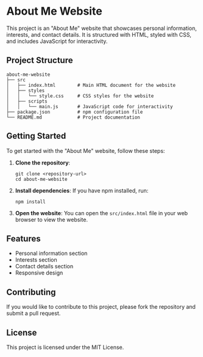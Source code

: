 # About Me Website

This project is an "About Me" website that showcases personal information, interests, and contact details. It is structured with HTML, styled with CSS, and includes JavaScript for interactivity.

## Project Structure

```
about-me-website
├── src
│   ├── index.html        # Main HTML document for the website
│   ├── styles
│   │   └── style.css     # CSS styles for the website
│   ├── scripts
│   │   └── main.js       # JavaScript code for interactivity
├── package.json          # npm configuration file
└── README.md             # Project documentation
```

## Getting Started

To get started with the "About Me" website, follow these steps:

1. **Clone the repository**:
   ```
   git clone <repository-url>
   cd about-me-website
   ```

2. **Install dependencies**:
   If you have npm installed, run:
   ```
   npm install
   ```

3. **Open the website**:
   You can open the `src/index.html` file in your web browser to view the website.

## Features

- Personal information section
- Interests section
- Contact details section
- Responsive design

## Contributing

If you would like to contribute to this project, please fork the repository and submit a pull request.

## License

This project is licensed under the MIT License.